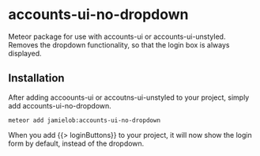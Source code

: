 accounts-ui-no-dropdown
=======================

Meteor package for use with accounts-ui or accounts-ui-unstyled.  Removes the dropdown functionality, so that the login box is always displayed.

Installation
------------

After adding accoounts-ui or accoutns-ui-unstyled to your project, simply add accounts-ui-no-dropdown.

<code>meteor add jamielob:accounts-ui-no-dropdown</code>

When you add {{> loginButtons}} to your project, it will now show the login form by default, instead of the dropdown.